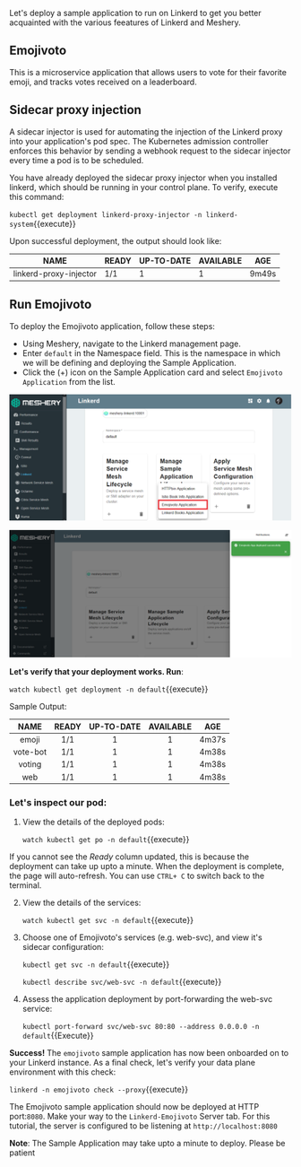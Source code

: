 Let's deploy a sample application to run on Linkerd to get you better acquainted with the various feeatures of Linkerd and Meshery.

## Emojivoto 

This is a microservice application that allows users to vote for their favorite emoji, and tracks votes received on a leaderboard. 

## Sidecar proxy injection

A sidecar injector is used for automating the injection of the Linkerd proxy into your application's pod spec. The Kubernetes admission controller enforces this behavior by sending a webhook request to the sidecar injector every time a pod is to be scheduled.

You have already deployed the sidecar proxy injector when you installed linkerd, which should be running in your control plane. To verify, execute this command:

`kubectl get deployment linkerd-proxy-injector -n linkerd-system`{{execute}}

Upon successful deployment, the output should look like:

|NAME                   | READY | UP-TO-DATE | AVAILABLE |  AGE  |
|-----------------------|-------|------------|-----------|-------|
|linkerd-proxy-injector |  1/1  |      1     |     1     | 9m49s |


## Run Emojivoto

To deploy the Emojivoto application, follow these steps:
 
 - Using Meshery, navigate to the Linkerd management page.
 - Enter `default` in the Namespace field. This is the namespace in which we will be defining and deploying the     Sample Application.
 - Click the (+) icon on the Sample Application card and select `Emojivoto Application` from the list.

 ![Emojivoto sample app](./assets/linkerd-sample-app.png)

 ![Emojivoto deployed](./assets/emojivoto-deployed.png)


**Let's verify that your deployment works. Run**:

`watch kubectl get deployment -n default`{{execute}} 

Sample Output: 

|   NAME   | READY | UP-TO-DATE | AVAILABLE |  AGE  |
|:--------:|:-----:|:----------:|:---------:|:-----:|
|   emoji  |  1/1  |      1     |     1     | 4m37s |
| vote-bot |  1/1  |      1     |     1     | 4m38s |
|  voting  |  1/1  |      1     |     1     | 4m38s |
|   web    |  1/1  |      1     |     1     | 4m38s |

### Let's inspect our pod:

1. View the details of the deployed pods:

    `watch kubectl get po -n default`{{execute}} 

If you cannot see the *Ready* column updated, this is because the deployment can take up upto a minute. When the deployment is complete, the page will auto-refresh. You can use `CTRL+ C` to switch back to the terminal.

2. View the details of the services:

    `watch kubectl get svc -n default`{{execute}} 

3. Choose one of Emojivoto's services (e.g. web-svc), and view it's sidecar configuration:

    `kubectl get svc -n default`{{execute}}

    `kubectl describe svc/web-svc -n default`{{execute}}

4. Assess the application deployment by port-forwarding the web-svc service:

    `kubectl port-forward svc/web-svc 80:80 --address 0.0.0.0 -n default`{{Execute}}

**Success!**
The `emojivoto` sample application has now been onboarded on to your Linkerd instance. As a final check, let's verify your data plane environment with this check:

`linkerd -n emojivoto check --proxy`{{execute}}

The Emojivoto sample application should now be deployed at HTTP port:`8080`. Make your way to the `Linkerd-Emojivoto` Server tab. For this tutorial, the server is configured to be listening at `http://localhost:8080`

**Note**: The Sample Application may take upto a minute to deploy. Please be patient


